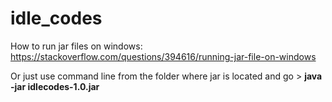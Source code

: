 # idle_codes

How to run jar files on windows:
https://stackoverflow.com/questions/394616/running-jar-file-on-windows

Or just use command line from the folder where jar is located and go > **java -jar idlecodes-1.0.jar**



